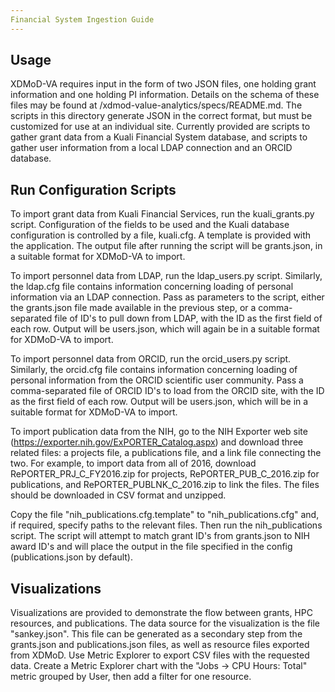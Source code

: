 ```yaml
---
Financial System Ingestion Guide
---
```


Usage
----------------------

XDMoD-VA requires input in the form of two JSON files, one holding grant information and one holding PI information.
Details on the schema of these files may be found at /xdmod-value-analytics/specs/README.md. The scripts in this
directory generate JSON in the correct format, but must be customized for use at an individual site. Currently 
provided are scripts to gather grant data from a Kuali Financial System database, and scripts to gather user 
information from a local LDAP connection and an ORCID database.

Run Configuration Scripts
------------------------

To import grant data from Kuali Financial Services, run the kuali_grants.py script. Configuration of the fields to be 
used and the Kuali database configuration is controlled by a file, kuali.cfg. A template is provided with the 
application. The output file after running the script will be grants.json, in a suitable format for XDMoD-VA to import.

To import personnel data from LDAP, run the ldap_users.py script. Similarly, the ldap.cfg file contains information
concerning loading of personal information via an LDAP connection. Pass as parameters to the script, either the
grants.json file made available in the previous step, or a comma-separated file of ID's to pull down from LDAP, with 
the ID as the first field of each row. Output will be users.json, which will again be in a suitable format for XDMoD-VA
to import.

To import personnel data from ORCID, run the orcid_users.py script. Similarly, the orcid.cfg file contains information
concerning loading of personal information from the ORCID scientific user community. Pass a comma-separated file of 
ORCID ID's to load from the ORCID site, with the ID as the first field of each row. Output will be users.json, which 
will be in a suitable format for XDMoD-VA to import.

To import publication data from the NIH, go to the NIH Exporter web site (https://exporter.nih.gov/ExPORTER_Catalog.aspx) 
and download three related files: a projects file, a publications file, and a link file connecting the two. For example, 
to import data from all of 2016, download RePORTER_PRJ_C_FY2016.zip for projects, RePORTER_PUB_C_2016.zip for
publications, and RePORTER_PUBLNK_C_2016.zip to link the files. The files should be downloaded in CSV format and 
unzipped.

Copy the file "nih_publications.cfg.template" to "nih_publications.cfg" and, if required, specify paths to the relevant
files. Then run the nih_publications script. The script will attempt to match grant ID's from grants.json to NIH 
award ID's and will place the output in the file specified in the config (publications.json by default).

Visualizations
--------------

Visualizations are provided to demonstrate the flow between grants, HPC resources, and publications. The data source
for the visualization is the file "sankey.json". This file can be generated as a secondary step from the grants.json
and publications.json files, as well as resource files exported from XDMoD. Use Metric Explorer to export CSV files 
with the requested data. Create a Metric Explorer chart with the "Jobs -> CPU Hours: Total" metric grouped by User, 
then add a filter for one resource.
